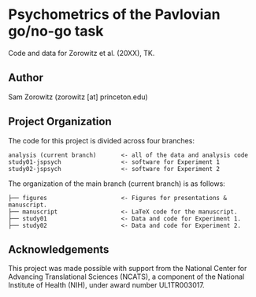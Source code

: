 # Psychometrics of the Pavlovian go/no-go task

Code and data for Zorowitz et al. (20XX), TK.

## Author
Sam Zorowitz (zorowitz [at] princeton.edu)

## Project Organization

The code for this project is divided across four branches:

    analysis (current branch)       <- all of the data and analysis code
    study01-jspsych                 <- software for Experiment 1
    study02-jspsych                 <- software for Experiment 2

The organization of the main branch (current branch) is as follows:

    ├── figures                     <- Figures for presentations & manuscript.
    ├── manuscript                  <- LaTeX code for the manuscript.
    ├── study01                     <- Data and code for Experiment 1.
    ├── study02                     <- Data and code for Experiment 2.

## Acknowledgements

This project was made possible with support from the National Center for Advancing Translational Sciences (NCATS), a component of the National Institute of Health (NIH), under award number UL1TR003017.
